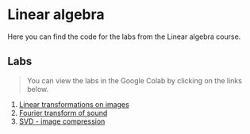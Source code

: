 # Linear algebra

Here you can find the code for the labs from the Linear algebra course.

## Labs
> You can view the labs in the Google Colab by clicking on the links below.
1. [Linear transformations on images](https://colab.research.google.com/drive/1YtrZDHrHBN25FuzpqGtQJCygLPNMs0E3)
2. [Fourier transform of sound](https://colab.research.google.com/drive/1UgXY1Obx091W-r9xcJd7gjCeZ1yauvY5?usp=sharing)
3. [SVD - image compression](https://colab.research.google.com/drive/1ZL85TD3wOaSiFlY5g1E6MWlgMjD6mfiI?authuser=1)
